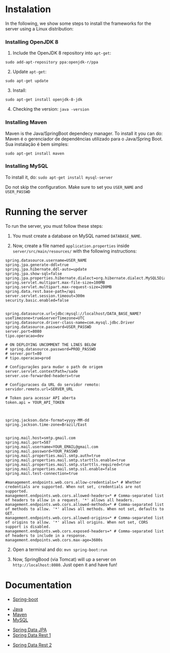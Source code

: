 # Instalation

In the following, we show some steps to install the frameworks for the server using a Linux distribution:


### Installing OpenJDK 8

1. Include the OpenJDK 8 repository into `apt-get`:

`sudo add-apt-repository ppa:openjdk-r/ppa`

2. Update `apt-get`:

`sudo apt-get update`

3. Install:

`sudo apt-get install openjdk-8-jdk`


4. Checking the version:
`java -version`

### Installing Maven

Maven is the Java/SpringBoot dependecy manager. To install it you can do:
Maven é o gerenciador de dependências utilizado para o Java/Spring Boot. Sua instalação é bem simples:

`sudo apt-get install maven`

### Installing MySQL
To install it, do: `sudo apt-get install mysql-server`

Do not skip the configuration. Make sure to set you `USER_NAME` and `USER_PASSWD`

# Running the server

To run the server, you must follow these steps:

1. You must create a database on MySQL named `DATABASE_NAME`. 


2. Now, create a file named `application.properties` inside `server/src/main/resources/` with the following instructions:

```
spring.datasource.username=USER_NAME
spring.jpa.generate-ddl=true
spring.jpa.hibernate.ddl-auto=update
spring.jpa.show-sql=false
spring.jpa.properties.hibernate.dialect=org.hibernate.dialect.MySQL5Dialect
spring.servlet.multipart.max-file-size=100MB
spring.servlet.multipart.max-request-size=200MB
spring.data.rest.base-path=/api
server.servlet.session.timeout=300m
security.basic.enabled=false


spring.datasource.url=jdbc:mysql://localhost/DATA_BASE_NAME?useTimezone=true&serverTimezone=UTC
spring.datasource.driver-class-name=com.mysql.jdbc.Driver
spring.datasource.password=USER_PASSWD
server.port=8080
tipo.operacao=dev

# ON DEPLOYING UNCOMMENT THE LINES BELOW
# spring.datasource.password=PROD_PASSWD
# server.port=80
# tipo.operacao=prod

# Configurações para mudar o path de origem
server.servlet.contextPath=/sade
server.use-forwarded-headers=true

# Configuracoes da URL do servidor remoto:
servidor.remoto.url=SERVER_URL

# Token para acessar API aberta
token.api = YOUR_API_TOKEN



spring.jackson.date-format=yyyy-MM-dd
spring.jackson.time-zone=Brazil/East


spring.mail.host=smtp.gmail.com
spring.mail.port=587
spring.mail.username=YOUR_EMAIL@gmail.com
spring.mail.password=YOUR_PASSWD
spring.mail.properties.mail.smtp.auth=true
spring.mail.properties.mail.smtp.starttls.enable=true
spring.mail.properties.mail.smtp.starttls.required=true
spring.mail.properties.mail.smtp.ssl.enable=false
spring.mail.test-connection=true

#management.endpoints.web.cors.allow-credentials=* # Whether credentials are supported. When not set, credentials are not supported.
management.endpoints.web.cors.allowed-headers=* # Comma-separated list of headers to allow in a request. '*' allows all headers.
management.endpoints.web.cors.allowed-methods=* # Comma-separated list of methods to allow. '*' allows all methods. When not set, defaults to GET.
management.endpoints.web.cors.allowed-origins=* # Comma-separated list of origins to allow. '*' allows all origins. When not set, CORS support is disabled.
management.endpoints.web.cors.exposed-headers=* # Comma-separated list of headers to include in a response.
management.endpoints.web.cors.max-age=3600s
```


2. Open a terminal and do: `mvn spring-boot:run`

3. Now, SpringBood (via Tomcat) will up a server on `http://localhost:8080`. Just open it and have fun!


# Documentation

+ [Spring-boot](https://spring.io/projects/spring-boot)
* [Java](https://www.java.com/en/download/help/download_options.xml)
* [Maven](https://maven.apache.org/)
* [MySQL](https://www.mysql.com/downloads/)
+ [Spring Data JPA](https://docs.spring.io/spring-data/jpa/docs/current/reference/html/)
+ [Spring Data Rest 1](https://spring.io/guides/gs/accessing-data-rest/)
* [Spring Data Rest 2](https://docs.spring.io/spring-data/rest/docs/current/reference/html/)



